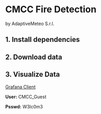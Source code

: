 # CMCC Fire Detection
by AdaptiveMeteo S.r.l.

## 1. Install dependencies

## 2. Download data

## 3. Visualize Data

[Grafana Client](http://elena.hopto.org:50022)


**User:**  CMCC_Guest 

**Psswd:** W3lc0m3
